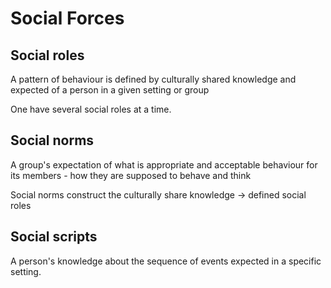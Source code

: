 # Social Forces

## Social roles

A pattern of behaviour is defined by culturally shared knowledge and expected of a person in a given setting or group

One have several social roles at a time.

## Social norms

A group's expectation of what is appropriate and acceptable behaviour for its members - how they are supposed to behave and think

Social norms construct the culturally share knowledge -> defined social roles

## Social scripts

A person's knowledge about the sequence of events expected in a specific setting.